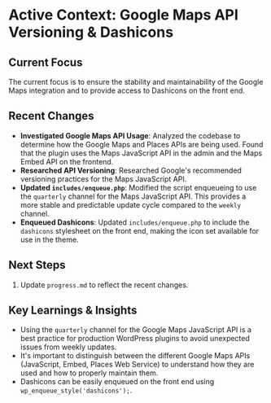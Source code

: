 # Active Context: Google Maps API Versioning & Dashicons

## Current Focus

The current focus is to ensure the stability and maintainability of the Google Maps integration and to provide access to Dashicons on the front end.

## Recent Changes

*   **Investigated Google Maps API Usage**: Analyzed the codebase to determine how the Google Maps and Places APIs are being used. Found that the plugin uses the Maps JavaScript API in the admin and the Maps Embed API on the frontend.
*   **Researched API Versioning**: Researched Google's recommended versioning practices for the Maps JavaScript API.
*   **Updated `includes/enqueue.php`**: Modified the script enqueueing to use the `quarterly` channel for the Maps JavaScript API. This provides a more stable and predictable update cycle compared to the `weekly` channel.
*   **Enqueued Dashicons**: Updated `includes/enqueue.php` to include the `dashicons` stylesheet on the front end, making the icon set available for use in the theme.

## Next Steps

1.  Update `progress.md` to reflect the recent changes.

## Key Learnings & Insights

*   Using the `quarterly` channel for the Google Maps JavaScript API is a best practice for production WordPress plugins to avoid unexpected issues from weekly updates.
*   It's important to distinguish between the different Google Maps APIs (JavaScript, Embed, Places Web Service) to understand how they are used and how to properly maintain them.
*   Dashicons can be easily enqueued on the front end using `wp_enqueue_style('dashicons');`.
